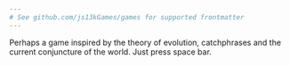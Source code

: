 ```yaml
---
# See github.com/js13kGames/games for supported frontmatter
---
```

Perhaps a game inspired by the theory of evolution, catchphrases and the current conjuncture of the world. Just press space bar.